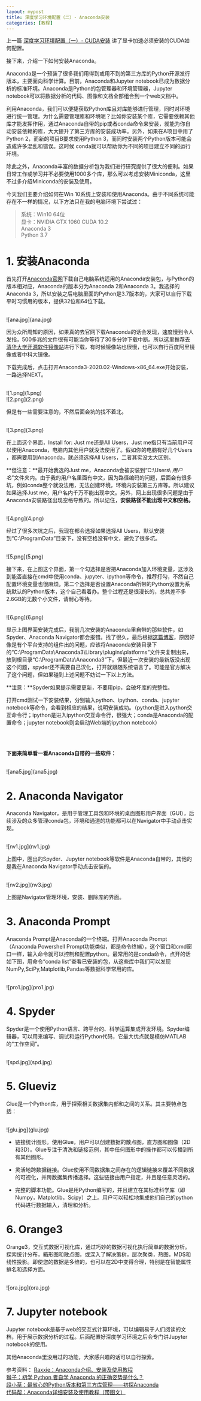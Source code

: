 ```yaml
---
layout: mypost
title: 深度学习环境配置（二）- Anaconda安装
categories: [教程]
---
```


上一篇 [深度学习环境配置（一）- CUDA安装](https://secretpolice1995.github.io/posts/2020/04/12/%E6%B7%B1%E5%BA%A6%E5%AD%A6%E4%B9%A0%E7%8E%AF%E5%A2%83%E9%85%8D%E7%BD%AE-%E4%B8%80-CUDA%E5%AE%89%E8%A3%85.html) 讲了显卡加速必须安装的CUDA如何配置。

接下来，介绍一下如何安装Anaconda。

Anaconda是一个预装了很多我们用得到或用不到的第三方库的Python开源发行版本，主要面向科学计算。目前，Anaconda和Jupyter notebook已成为数据分析的标准环境。Anaconda是Python的包管理器和环境管理器，Jupyter notebook可以将数据分析的代码、图像和文档全部组合到一个web文档中。

利用Anaconda，我们可以便捷获取Python库且对库能够进行管理，同时对环境进行统一管理。为什么需要管理库和环境呢？比如你安装某个库，它需要依赖其他库才能发挥作用，通过Anaconda自带的pip或者conda命令来安装，就能为你自动安装依赖的库，大大提升了第三方库的安装成功率。另外，如果在A项目中用了Python 2，而新的项目B要求使用Python 3，而同时安装两个Python版本可能会造成许多混乱和错误。这时候 conda就可以帮助你为不同的项目建立不同的运行环境。

除此之外，Anaconda丰富的数据分析包为我们进行研究提供了很大的便利。如果日常工作或学习并不必要使用1000多个库，那么可以考虑安装Miniconda，这里不过多介绍Miniconda的安装及使用。

今天我们主要介绍如何在Win 10系统上安装和使用Anaconda。由于不同系统可能存在不一样的情况，以下方法只在我的电脑环境下尝试过：

> 系统：Win10 64位    
> 显卡：NVIDIA GTX 1060
> CUDA 10.2   
> Anaconda 3   
> Python 3.7   


# 1. 安装Anaconda   
首先打开[Anaconda官网](https://www.anaconda.com/distribution/)下载自己电脑系统适用的Anaconda安装包，与Python的版本相对应，Anaconda的版本分为Anaconda 2和Anaconda 3。我选择的Anaconda 3，所以安装之后电脑里面的Python是3.7版本的，大家可以自行下载平时习惯用的版本，提供32位和64位下载。  

<br/>
![ana.jpg](ana.jpg)
<br/>

因为众所周知的原因，如果真的去官网下载Anaconda的话会发现，速度慢到令人发指，500多兆的文件很有可能当你等待了30多分钟下载中断。所以这里推荐去[清华大学开源软件镜像站](https://mirrors.tuna.tsinghua.edu.cn/anaconda/archive/)进行下载，有时候镜像站也很慢，也可以自行百度阿里镜像或者中科大镜像。

下载完成后，点击打开Anaconda3-2020.02-Windows-x86_64.exe开始安装，一路选择NEXT。


<br/>
![1.png](1.png)
<br/>
![2.png](2.png)
<br/>


但是有一些需要注意的，不然后面会坑的找不着北。

<br/>
![3.png](3.png)
<br/>

在上面这个界面，Install for: Just me还是All Users，Just me指只有当前用户可以使用Anaconda，电脑内其他用户就没法使用了。假如你的电脑有好几个Users ，都需要用到Anaconda，就必须选择All Users，二者其实没太大区别。

**但注意：**最开始我选的Just me，Anaconda会被安装到“C:\Users\ _用户名_”文件夹内。由于我的用户名里面有中文，因为路径编码的问题，后面会有很多坑，例如conda整个就没法用，无法创建环境，环境内安装第三方库等。所以建议如果选择Just me，用户名内千万不能出现中文。另外，网上出现很多问题是由于Anaconda安装路径出现空格导致的。所以记住，**安装路径不能出现中文和空格。**

<br/>
![4.png](4.png)
<br/>

经过了很多次坑之后，我现在都会选择如果选择All Users，默认安装到“C:\ProgramData”目录下，没有空格没有中文，避免了很多坑。

<br/>
![5.png](5.png)
<br/>

接下来，在上图这个界面，第一个勾选择是否把Anaconda加入环境变量，这涉及到能否直接在cmd中使用conda、jupyter、ipython等命令，推荐打勾，不然自己配置环境变量也很麻烦。第二个选择是否设置Anaconda所带的Python设置为系统默认的Python版本，这个自己看着办。整个过程还是很漫长的，总共差不多2.6GB的无数个小文件，请耐心等待。

<br/>
![6.png](6.png)
<br/>

显示上图界面安装完成后，我前几次安装的Anaconda里自带的那些软件，如Spyder、Anaconda Navigator都会报错。找了很久，最后根据[这篇博客](https://blog.csdn.net/isomebody/article/details/72910207)，原因好像是有个平台支持的组件出的问题，应该将Anaconda安装目录下的“C:\ProgramData\Anaconda3\Library\plugins\platforms”文件夹复制出来，放到根目录“C:\ProgramData\Anaconda3”下。但最近一次安装的最新版没出现这个问题，spyder还不需要自己汉化，打开就跟随系统语言了。可能是官方解决了这个问题，但如果碰到上述问题不妨试一下以上方法。  

**注意：**Spyder如果提示需要更新，不要用pip，会破坏库的完整性。

打开cmd测试一下安装结果，分别输入python、ipython、conda、jupyter notebook等命令，会看到相应的结果，说明安装成功。（python是进入python交互命令行；ipython是进入ipython交互命令行，很强大；conda是Anaconda的配置命令；jupyter notebook则会启动Web端的ipython notebook）

<br/>
<br/>

**下面来简单看一看Anaconda自带的一些软件：**

<br/>
![ana5.jpg](ana5.jpg)
<br/>

# 2. Anaconda Navigator   

Anaconda Navigator，是用于管理工具包和环境的桌面图形用户界面（GUI），后续涉及的众多管理conda包，环境和通道的功能都可以在Navigator中手动点击实现。

<br/>
![nv1.jpg](nv1.jpg)
<br/>

上图中，圈出的Spyder、Jupyter notebook等软件是Anaconda自带的，其他的是我在Anaconda Navigator手动点击安装的。


<br/>
![nv2.jpg](nv3.jpg)
<br/>

上图是Navigator管理环境，安装、删除库的界面。

# 3. Anaconda Prompt  
Anaconda Prompt是Anaconda的一个终端。打开Anaconda Prompt（Anaconda Powershell Prompt功能类似，都是命令终端），这个窗口和cmd窗口一样，输入命令就可以控制和配置python。最常用的是conda命令，点开的话如下图，用命令“conda list”查看已安装的包，从这些库中我们可以发现NumPy,SciPy,Matplotlib,Pandas等数据科学常用的库。

<br/>
![pro1.jpg](pro1.jpg)
<br/>

# 4. Spyder  

Spyder是一个使用Python语言、跨平台的、科学运算集成开发环境。Spyder编辑器，可以用来编写、调试和运行Python代码，它最大优点就是模仿MATLAB的“工作空间”。

<br/>
![spd.jpg](spd.jpg)
<br/>

# 5. Glueviz

Glue是一个Python库，用于探索相关数据集内部和之间的关系。其主要特点包括：  

<br/>
![glu.jpg](glu.jpg)
<br/>

- 链接统计图形。使用Glue，用户可以创建数据的散点图，直方图和图像（2D和3D）。Glue专注于清洗和链接范例，其中任何图形中的操作都可以传播到所有其他图形。

- 灵活地跨数据链接。Glue使用不同数据集之间存在的逻辑链接来覆盖不同数据的可视化，并跨数据集传播选择。这些链接由用户指定，并且是任意灵活的。

- 完整的脚本功能。Glue是用Python编写的，并且建立在其标准科学库（即Numpy，Matplotlib，Scipy）之上。用户可以轻松地集成他们自己的python代码进行数据输入，清理和分析。  


# 6. Orange3

Orange3，交互式数据可视化库，通过巧妙的数据可视化执行简单的数据分析。探索统计分布，箱形图和散点图，或深入了解决策树，层次聚类，热图，MDS和线性投影。即使您的数据是多维的，也可以在2D中变得合理，特别是在智能属性排名和选择方面。

<br/>
![ora.jpg](ora.jpg)
<br/>

# 7. Jupyter notebook
Jupyter notebook是基于web的交互式计算环境，可以编辑易于人们阅读的文档，用于展示数据分析的过程。后面配置好深度学习环境之后会专门讲Jupyter notebook的使用。


其他Anaconda里没用过的功能，大家感兴趣的话可以自行探索。


参考资料：
[Raxxie：Anaconda介绍、安装及使用教程](https://www.jianshu.com/p/62f155eb6ac5)  
[猴子：初学 Python 者自学 Anaconda 的正确姿势是什么？](https://www.zhihu.com/question/58033789/answer/254673663)  
[段小草：最省心的Python版本和第三方库管理——初探Anaconda](https://zhuanlan.zhihu.com/p/25198543)  
[代码帮：Anaconda详细安装及使用教程（带图文）](https://blog.csdn.net/ITLearnHall/article/details/81708148)  
